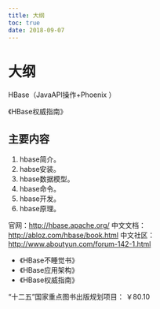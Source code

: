 ```yaml
---
title: 大纲
toc: true
date: 2018-09-07
---
```

# 大纲

HBase（JavaAPI操作+Phoenix ）


《HBase权威指南》

## 主要内容


1. hbase简介。
2. habse安装。
3. hbase数据模型。
4. hbase命令。
5. hbase开发。
6. hbase原理。

官网：<http://hbase.apache.org/>
中文文档：<http://abloz.com/hbase/book.html>
中文社区：<http://www.aboutyun.com/forum-142-1.html>


- 《HBase不睡觉书》
- 《HBase应用架构》
- 《HBase权威指南》



“十二五”国家重点图书出版规划项目：
￥80.10
